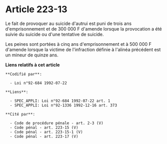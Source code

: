 # Article 223-13

Le fait de provoquer au suicide d'autrui est puni de trois ans d'emprisonnement et de 300 000 F d'amende lorsque la
provocation a été suivie du suicide ou d'une tentative de suicide.

Les peines sont portées à cinq ans d'emprisonnement et à 500 000 F d'amende lorsque la victime de l'infraction définie à
l'alinéa précédent est un mineur de quinze ans.

**Liens relatifs à cet article**

	**Codifié par**:

	  - Loi n°92-684 1992-07-22

	**Liens**:

	  - SPEC_APPLI: Loi n°92-684 1992-07-22 art. 1
	  - SPEC_APPLI: Loi n°92-1336 1992-12-16 art. 373

	**Cité par**:

	  - Code de procédure pénale - art. 2-3 (V)
	  - Code pénal - art. 223-15 (V)
	  - Code pénal - art. 223-15-1 (V)
	  - Code pénal - art. 223-17 (V)
